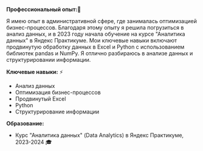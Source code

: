 **Профессиональный опыт:**🌚

Я имею опыт в административной сфере, где занималась оптимизацией бизнес-процессов. Благодаря этому опыту я решила погрузиться в анализ данных, и в 2023 году начала обучение на курсе "Аналитика данных" в Яндекс Практикуме. Мои ключевые навыки включают продвинутую обработку данных в Excel и Python с использованием библиотек pandas и NumPy. Я отлично разбираюсь в анализе данных и структурировании информации.

**Ключевые навыки:** ⚡
- Анализ данных
- Оптимизация бизнес-процессов
- Продвинутый Excel
- Python
- Структурирование информации

**Образование:**
- Курс "Аналитика данных" (Data Analytics) в Яндекс Практикуме, 2023-2024 🎓
